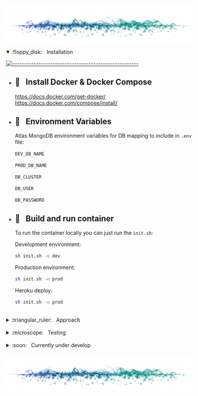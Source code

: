 [![-----------------------------------------------------](client/public/img/divider.png)](#)

<details open="true">
<a href="#Installation"></a>

<summary> :floppy_disk: &nbsp; Installation</summary>

[![-----------------------------------------------------](https://raw.githubusercontent.com/andreasbm/readme/master/assets/lines/rainbow.png)](#)
- ## :whale: &nbsp; Install Docker & Docker Compose

  https://docs.docker.com/get-docker/  
  https://docs.docker.com/compose/install/

- ## :closed_lock_with_key: &nbsp; Environment Variables

  Atlas MongoDB environment variables for DB mapping to include in `.env` file:

  `DEV_DB_NAME`

  `PROD_DB_NAME`

  `DB_CLUSTER`

  `DB_USER`

  `DB_PASSWORD`

- ## :wrench: &nbsp; Build and run container

  To run the container locally you can just run the `init.sh`:

  Development environment:

  ```bash
  sh init.sh -e dev
  ```

  Production environment:

  ```bash
  sh init.sh -e prod
  ```

  Heroku deploy:

  ```bash
  sh init.sh -u prod
  ```

  </details>

<br>

<details>
<a href="#aproach"></a>

  <summary> :triangular_ruler: &nbsp; Approach</summary>

[![-----------------------------------------------------](https://raw.githubusercontent.com/andreasbm/readme/master/assets/lines/rainbow.png)](#)

- Marke it work locally :arrow_right: &nbsp; Dockerize it
- Document readme at each commit made
- External app architecture. Abstract docker commands into bash scripts
- Clear folder structure
</details>

<br>

<details>
<a href="#testing"></a>

  <summary> :microscope: &nbsp; Testing</summary>

[![-----------------------------------------------------](https://raw.githubusercontent.com/andreasbm/readme/master/assets/lines/rainbow.png)](#)

</details>

<br>

<details>
<a href="#cud"></a>

  <summary> :soon: &nbsp; Currently under develop</summary>

[![-----------------------------------------------------](https://raw.githubusercontent.com/andreasbm/readme/master/assets/lines/rainbow.png)](#)

</details>

[![-----------------------------------------------------](client/public/img/divider.png)](#)